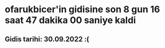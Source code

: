 # ofarukbicer'in gidisine son 8 gun 16 saat 47 dakika 00 saniye kaldi

## Gidis tarihi: 30.09.2022 :(